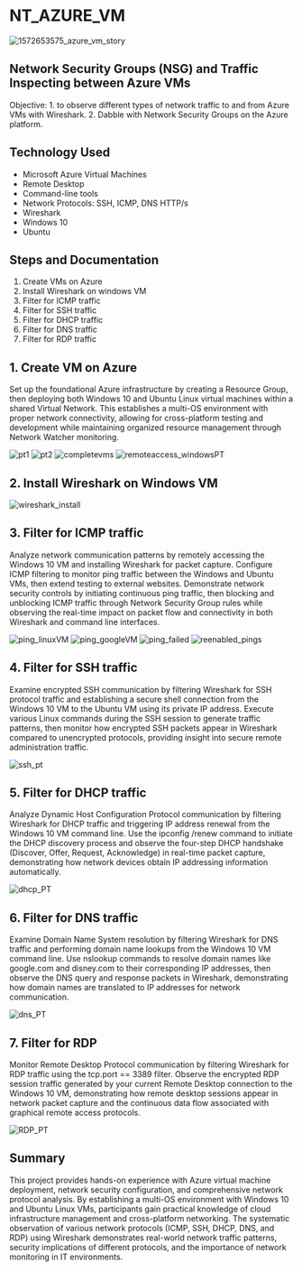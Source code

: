 # NT_AZURE_VM
![1572653575_azure_vm_story](https://github.com/user-attachments/assets/321e4b92-8920-43b3-94f0-470380f75d7b)

## Network Security Groups (NSG) and Traffic Inspecting between Azure VMs
Objective: 1. to observe different types of network traffic to and from Azure VMs with Wireshark. 2. Dabble with Network Security Groups on the Azure platform. 

## Technology Used
- Microsoft Azure Virtual Machines
- Remote Desktop
- Command-line tools
- Network Protocols: SSH, ICMP, DNS HTTP/s
- Wireshark
- Windows 10
- Ubuntu

## Steps and Documentation
1. Create VMs on Azure
2. Install Wireshark on windows VM
3. Filter for ICMP traffic
4. Filter for SSH traffic
5. Filter for DHCP traffic
6. Filter for DNS traffic
7. Filter for RDP traffic

## 1. Create VM on Azure
Set up the foundational Azure infrastructure by creating a Resource Group, then deploying both Windows 10 and Ubuntu Linux virtual machines within a shared Virtual Network. This establishes a multi-OS environment with proper network connectivity, allowing for cross-platform testing and development while maintaining organized resource management through Network Watcher monitoring.

![pt1](https://github.com/user-attachments/assets/9f7428d3-3f4c-40c0-9b3a-84b42bda25d3)
![pt2](https://github.com/user-attachments/assets/3d95e468-de5f-463a-a06f-7c3b3d40f571)
![completevms](https://github.com/user-attachments/assets/62714510-b375-43f2-bcd4-549793e6263d)
![remoteaccess_windowsPT](https://github.com/user-attachments/assets/1901f4ce-f297-46e8-929d-5c0c2aa95032)

## 2. Install Wireshark on Windows VM
![wireshark_install](https://github.com/user-attachments/assets/28c74da1-5ff9-4188-9c8f-7a3c1fc9233b)

## 3. Filter for ICMP traffic
Analyze network communication patterns by remotely accessing the Windows 10 VM and installing Wireshark for packet capture. Configure ICMP filtering to monitor ping traffic between the Windows and Ubuntu VMs, then extend testing to external websites. Demonstrate network security controls by initiating continuous ping traffic, then blocking and unblocking ICMP traffic through Network Security Group rules while observing the real-time impact on packet flow and connectivity in both Wireshark and command line interfaces.

![ping_linuxVM](https://github.com/user-attachments/assets/5c9e8681-612b-4ea9-8d85-2ea2826ec8d3)
![ping_googleVM](https://github.com/user-attachments/assets/d1e7c9d6-45b6-4c59-acc7-c5b87e12fd14)
![ping_failed](https://github.com/user-attachments/assets/5283d217-a10b-48b1-8ebe-d1995432c264)
![reenabled_pings](https://github.com/user-attachments/assets/e06ace86-404e-4c96-98f2-a01dfe435ed9)

## 4. Filter for SSH traffic
Examine encrypted SSH communication by filtering Wireshark for SSH protocol traffic and establishing a secure shell connection from the Windows 10 VM to the Ubuntu VM using its private IP address. Execute various Linux commands during the SSH session to generate traffic patterns, then monitor how encrypted SSH packets appear in Wireshark compared to unencrypted protocols, providing insight into secure remote administration traffic.

![ssh_pt](https://github.com/user-attachments/assets/2301813e-c3ef-43ff-bd33-faa6c722fbe5)

## 5. Filter for DHCP traffic
Analyze Dynamic Host Configuration Protocol communication by filtering Wireshark for DHCP traffic and triggering IP address renewal from the Windows 10 VM command line. Use the ipconfig /renew command to initiate the DHCP discovery process and observe the four-step DHCP handshake (Discover, Offer, Request, Acknowledge) in real-time packet capture, demonstrating how network devices obtain IP addressing information automatically.

![dhcp_PT](https://github.com/user-attachments/assets/48611d00-55f9-4f72-b945-e4c5765a24ac)

## 6. Filter for DNS traffic
Examine Domain Name System resolution by filtering Wireshark for DNS traffic and performing domain name lookups from the Windows 10 VM command line. Use nslookup commands to resolve domain names like google.com and disney.com to their corresponding IP addresses, then observe the DNS query and response packets in Wireshark, demonstrating how domain names are translated to IP addresses for network communication.

![dns_PT](https://github.com/user-attachments/assets/41d0ecda-e89e-45f4-8f1d-47031d202138)

## 7. Filter for RDP
Monitor Remote Desktop Protocol communication by filtering Wireshark for RDP traffic using the tcp.port == 3389 filter. Observe the encrypted RDP session traffic generated by your current Remote Desktop connection to the Windows 10 VM, demonstrating how remote desktop sessions appear in network packet capture and the continuous data flow associated with graphical remote access protocols.

![RDP_PT](https://github.com/user-attachments/assets/de20270e-9985-44e8-9d27-b32456efccee)

## Summary
This project provides hands-on experience with Azure virtual machine deployment, network security configuration, and comprehensive network protocol analysis. By establishing a multi-OS environment with Windows 10 and Ubuntu Linux VMs, participants gain practical knowledge of cloud infrastructure management and cross-platform networking. The systematic observation of various network protocols (ICMP, SSH, DHCP, DNS, and RDP) using Wireshark demonstrates real-world network traffic patterns, security implications of different protocols, and the importance of network monitoring in IT environments. 







